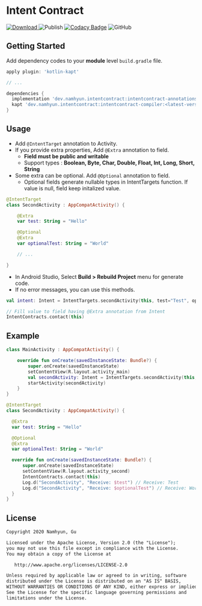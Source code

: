 # Intent Contract

[ ![Download](https://api.bintray.com/packages/namhyun-gu/intentcontract/intentcontract-compiler/images/download.svg) ](https://bintray.com/namhyun-gu/intentcontract/intentcontract-compiler/_latestVersion)
![Publish](https://github.com/namhyun-gu/intent-contract/workflows/Publish/badge.svg)
[![Codacy Badge](https://api.codacy.com/project/badge/Grade/2132da86b38f4001abd12ecbc1445cb7)](https://app.codacy.com/manual/namhyun-gu/intent-contract?utm_source=github.com&utm_medium=referral&utm_content=namhyun-gu/intent-contract&utm_campaign=Badge_Grade_Dashboard)
![GitHub](https://img.shields.io/github/license/namhyun-gu/intent-contract)

## Getting Started

Add dependency codes to your **module** level `build.gradle` file.

```groovy
apply plugin: 'kotlin-kapt'

// ...

dependencies {
  implementation 'dev.namhyun.intentcontract:intentcontract-annotations:<latest-version>'
  kapt 'dev.namhyun.intentcontract:intentcontract-compiler:<latest-version>'
}
```

## Usage

- Add `@IntentTarget` annotation to Activity.
- If you provide extra properties, Add `@Extra` annotation to field.
  - **Field must be public and writable**
  - Support types : **Boolean, Byte, Char, Double, Float, Int, Long, Short, String**
- Some extra can be optional. Add `@Optional` annotation to field.
  - Optional fields generate nullable types in IntentTargets function. If value is null, field keep initalized value.

```kotlin
@IntentTarget
class SecondActivity : AppCompatActivity() {

    @Extra
    var test: String = "Hello"

    @Optional
    @Extra
    var optionalTest: String = "World"

    // ...

}
```

- In Android Studio, Select **Build > Rebuild Project** menu for generate code.
- If no error messages, you can use this methods.

```kotlin
val intent: Intent = IntentTargets.secondActivity(this, test="Test", optionalTest=null)
```

```kotlin
// Fill value to field having @Extra annotation from Intent
IntentContracts.contact(this)
```

## Example

```kotlin
class MainActivity : AppCompatActivity() {

    override fun onCreate(savedInstanceState: Bundle?) {
        super.onCreate(savedInstanceState)
        setContentView(R.layout.activity_main)
        val secondActivity: Intent = IntentTargets.secondActivity(this, test="Test", optionalTest=null)
        startActivity(secondActivity)
    }
}
```

```kotlin
@IntentTarget
class SecondActivity : AppCompatActivity() {

  @Extra
  var test: String = "Hello"

  @Optional
  @Extra
  var optionalTest: String = "World"

  override fun onCreate(savedInstanceState: Bundle?) {
      super.onCreate(savedInstanceState)
      setContentView(R.layout.activity_second)
      IntentContracts.contact(this)
      Log.d("SecondActivity", "Receive: $test") // Receive: Test
      Log.d("SecondActivity", "Receive: $optionalTest") // Receive: World
  }
}
```

## License

```xml
Copyright 2020 Namhyun, Gu

Licensed under the Apache License, Version 2.0 (the "License");
you may not use this file except in compliance with the License.
You may obtain a copy of the License at

   http://www.apache.org/licenses/LICENSE-2.0

Unless required by applicable law or agreed to in writing, software
distributed under the License is distributed on an "AS IS" BASIS,
WITHOUT WARRANTIES OR CONDITIONS OF ANY KIND, either express or implied.
See the License for the specific language governing permissions and
limitations under the License.
```
